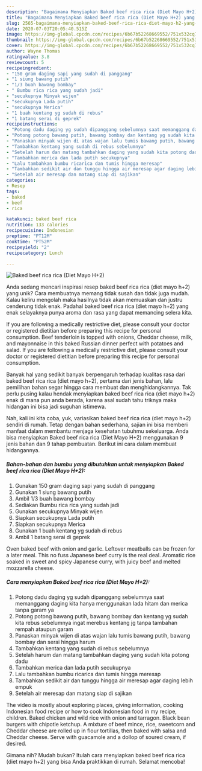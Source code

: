 ```yaml
---
description: "Bagaimana Menyiapkan Baked beef rica rica (Diet Mayo H+2) yang Bisa Manjain Lidah"
title: "Bagaimana Menyiapkan Baked beef rica rica (Diet Mayo H+2) yang Bisa Manjain Lidah"
slug: 2565-bagaimana-menyiapkan-baked-beef-rica-rica-diet-mayo-h2-yang-bisa-manjain-lidah
date: 2020-07-03T20:05:40.515Z
image: https://img-global.cpcdn.com/recipes/6b67b52268669552/751x532cq70/baked-beef-rica-rica-diet-mayo-h2-foto-resep-utama.jpg
thumbnail: https://img-global.cpcdn.com/recipes/6b67b52268669552/751x532cq70/baked-beef-rica-rica-diet-mayo-h2-foto-resep-utama.jpg
cover: https://img-global.cpcdn.com/recipes/6b67b52268669552/751x532cq70/baked-beef-rica-rica-diet-mayo-h2-foto-resep-utama.jpg
author: Wayne Thomas
ratingvalue: 3.8
reviewcount: 5
recipeingredient:
- "150 gram daging sapi yang sudah di panggang"
- "1 siung bawang putih"
- "1/3 buah bawang bombay"
- " Bumbu rica rica yang sudah jadi"
- "secukupnya Minyak wijen"
- "secukupnya Lada putih"
- "secukupnya Merica"
- "1 buah kentang yg sudah di rebus"
- "1 batang serai di geprek"
recipeinstructions:
- "Potong dadu daging yg sudah dipanggang sebelumnya saat memanggang daging kita hanya menggunakan lada hitam dan merica tanpa garam ya"
- "Potong potong bawang putih, bawang bombay dan kentang yg sudah kita rebus sebelumnya ingat merebus kentang jg tanpa tambahan rempah ataupun garam"
- "Panaskan minyak wijen di atas wajan lalu tumis bawang putih, bawang bombay dan serai hingga harum"
- "Tambahkan kentang yang sudah di rebus sebelumnya"
- "Setelah harum dan matang tambahkan daging yang sudah kita potong dadu"
- "Tambahkan merica dan lada putih secukupnya"
- "Lalu tambahkan bumbu ricarica dan tumis hingga meresap"
- "Tambahkan sedikit air dan tunggu hingga air meresap agar daging lebih empuk"
- "Setelah air meresap dan matang siap di sajikan"
categories:
- Resep
tags:
- baked
- beef
- rica

katakunci: baked beef rica 
nutrition: 133 calories
recipecuisine: Indonesian
preptime: "PT12M"
cooktime: "PT52M"
recipeyield: "2"
recipecategory: Lunch

---
```



![Baked beef rica rica (Diet Mayo H+2)](https://img-global.cpcdn.com/recipes/6b67b52268669552/751x532cq70/baked-beef-rica-rica-diet-mayo-h2-foto-resep-utama.jpg)

Anda sedang mencari inspirasi resep baked beef rica rica (diet mayo h+2) yang unik? Cara membuatnya memang tidak susah dan tidak juga mudah. Kalau keliru mengolah maka hasilnya tidak akan memuaskan dan justru cenderung tidak enak. Padahal baked beef rica rica (diet mayo h+2) yang enak selayaknya punya aroma dan rasa yang dapat memancing selera kita.

If you are following a medically restrictive diet, please consult your doctor or registered dietitian before preparing this recipe for personal consumption. Beef tenderloin is topped with onions, Cheddar cheese, milk, and mayonnaise in this baked Russian dinner perfect with potatoes and salad. If you are following a medically restrictive diet, please consult your doctor or registered dietitian before preparing this recipe for personal consumption.

Banyak hal yang sedikit banyak berpengaruh terhadap kualitas rasa dari baked beef rica rica (diet mayo h+2), pertama dari jenis bahan, lalu pemilihan bahan segar hingga cara membuat dan menghidangkannya. Tak perlu pusing kalau hendak menyiapkan baked beef rica rica (diet mayo h+2) enak di mana pun anda berada, karena asal sudah tahu triknya maka hidangan ini bisa jadi suguhan istimewa.


Nah, kali ini kita coba, yuk, variasikan baked beef rica rica (diet mayo h+2) sendiri di rumah. Tetap dengan bahan sederhana, sajian ini bisa memberi manfaat dalam membantu menjaga kesehatan tubuhmu sekeluarga. Anda bisa menyiapkan Baked beef rica rica (Diet Mayo H+2) menggunakan 9 jenis bahan dan 9 tahap pembuatan. Berikut ini cara dalam membuat hidangannya.

<!--inarticleads1-->

##### Bahan-bahan dan bumbu yang dibutuhkan untuk menyiapkan Baked beef rica rica (Diet Mayo H+2):

1. Gunakan 150 gram daging sapi yang sudah di panggang
1. Gunakan 1 siung bawang putih
1. Ambil 1/3 buah bawang bombay
1. Sediakan  Bumbu rica rica yang sudah jadi
1. Gunakan secukupnya Minyak wijen
1. Siapkan secukupnya Lada putih
1. Siapkan secukupnya Merica
1. Gunakan 1 buah kentang yg sudah di rebus
1. Ambil 1 batang serai di geprek


Oven baked beef with onion and garlic. Leftover meatballs can be frozen for a later meal. This no fuss Japanese beef curry is the real deal. Aromatic rice soaked in sweet and spicy Japanese curry, with juicy beef and melted mozzarella cheese. 

<!--inarticleads2-->

##### Cara menyiapkan Baked beef rica rica (Diet Mayo H+2):

1. Potong dadu daging yg sudah dipanggang sebelumnya saat memanggang daging kita hanya menggunakan lada hitam dan merica tanpa garam ya
1. Potong potong bawang putih, bawang bombay dan kentang yg sudah kita rebus sebelumnya ingat merebus kentang jg tanpa tambahan rempah ataupun garam
1. Panaskan minyak wijen di atas wajan lalu tumis bawang putih, bawang bombay dan serai hingga harum
1. Tambahkan kentang yang sudah di rebus sebelumnya
1. Setelah harum dan matang tambahkan daging yang sudah kita potong dadu
1. Tambahkan merica dan lada putih secukupnya
1. Lalu tambahkan bumbu ricarica dan tumis hingga meresap
1. Tambahkan sedikit air dan tunggu hingga air meresap agar daging lebih empuk
1. Setelah air meresap dan matang siap di sajikan


The video is mostly about exploring places, giving information, cooking Indonesian food recipe or how to cook Indonesian food in my recipe, children. Baked chicken and wild rice with onion and tarragon. Black bean burgers with chipotle ketchup. A mixture of beef mince, rice, sweetcorn and Cheddar cheese are rolled up in flour tortillas, then baked with salsa and Cheddar cheese. Serve with guacamole and a dollop of soured cream, if desired. 

Gimana nih? Mudah bukan? Itulah cara menyiapkan baked beef rica rica (diet mayo h+2) yang bisa Anda praktikkan di rumah. Selamat mencoba!
